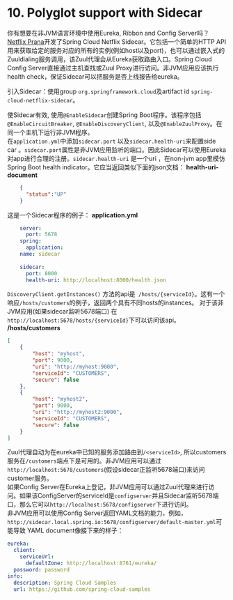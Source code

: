 # 10. Polyglot support with Sidecar #

你有想要在非JVM语言环境中使用Eureka, Ribbon and Config Server吗？[Netflix Prana](https://github.com/Netflix/Prana)开发了Spring Cloud Netflix Sidecar。它包括一个简单的HTTP API用来获取给定的服务对应的所有的实例(例如host以及port)，也可以通过嵌入式的Zuuldialing服务调用，该Zuul代理会从Eureka获取路由入口。Spring Cloud Config Server直接通过主机查找或Zuul Proxy进行访问。非JVM应用应该执行health check，保证Sidecar可以把服务是否上线报告给eureka。

引入Sidecar：使用group `org.springframework.cloud`及artifact id `spring-cloud-netflix-sidecar`。  

使Sidecar有效, 使用`@EnableSidecar`创建Spring Boot程序。该程序包括 `@EnableCircuitBreaker`, `@EnableDiscoveryClient`, 以及`@EnableZuulProxy`。在同一个主机下运行非JVM程序。  
在`application.yml`中添加`sidecar.port` 以及`sidecar.health-uri`来配置side car 。`sidecar.port`属性是非JVM应用监听的端口。因此Sidecar可以使用Eureka对app进行合理的注册。`sidecar.health-uri` 是一个uri ，在non-jvm app里模仿Spring Boot health indicator。它应当返回类似下面的json文档：
**health-uri-document**
```json
    {
      "status":"UP"
    }
```

这是一个Sidecar程序的例子：
**application.yml**
```yaml
    server:
      port: 5678
    spring:
      application:
    name: sidecar
    
    sidecar:
      port: 8000
      health-uri: http://localhost:8000/health.json
```

`DiscoveryClient.getInstances()` 方法的api是` /hosts/{serviceId}`。这有一个响应`/hosts/customers`的例子，返回两个具有不同hosts的instances。
对于该非JVM应用(如果sidecar监听5678端口) 在 `http://localhost:5678/hosts/{serviceId}`下可以访问该api。
**/hosts/customers**
```json
[
    {
        "host": "myhost",
        "port": 9000,
        "uri": "http://myhost:9000",
        "serviceId": "CUSTOMERS",
        "secure": false
    },
    {
        "host": "myhost2",
        "port": 9000,
        "uri": "http://myhost2:9000",
        "serviceId": "CUSTOMERS",
        "secure": false
    }
]
```

Zuul代理自动为在eureka中已知的服务添加路由到`/<serviceId>`, 所以customers服务在`/customers`端点下是可用的。非JVM应用可以通过`http://localhost:5678/customers`(假设sidecar正监听5678端口)来访问customer服务。  
如果Config Server在Eureka上登记，非JVM应用可以通过Zuul代理来进行访问。如果该ConfigServer的serviceId是`configserver`并且Sidecar监听5678端口，那么它可以`http://localhost:5678/configserver`下进行访问。  
非JVM应用可以使用Config Server返回YAML文档的能力，例如，`http://sidecar.local.spring.io:5678/configserver/default-master.yml`可能导致 YAML document像接下来的样子：
```yaml
eureka:
  client:
    serviceUrl:
      defaultZone: http://localhost:8761/eureka/
  password: password
info:
  description: Spring Cloud Samples
  url: https://github.com/spring-cloud-samples
```